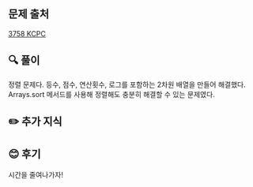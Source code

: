 ## 문제 출처

<a href="https://www.acmicpc.net/problem/3758" rel="nofollow">3758 KCPC</a>

## 🔍 풀이
정렬 문제다. 등수, 점수, 연산횟수, 로그를 포함하는 2차원 배열을 만들어 해결했다.
Arrays.sort 메서드를 사용해 정렬해도 충분히 해결할 수 있는 문제였다.

## ✏️ 추가 지식

## 😊 후기
시간을 줄여나가자!
